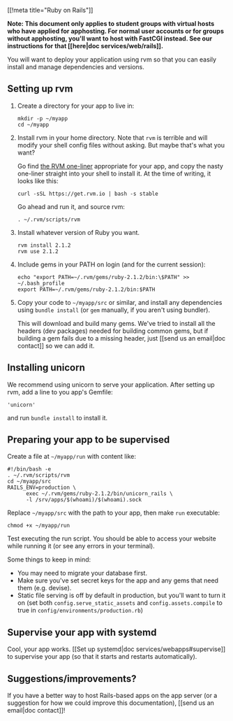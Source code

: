 [[!meta title="Ruby on Rails"]]

**Note: This document only applies to student groups with virtual hosts who
have applied for apphosting. For normal user accounts or for groups without
apphosting, you'll want to host with FastCGI instead. See our instructions for
that [[here|doc services/web/rails]].**

You will want to deploy your application using rvm so that you can easily
install and manage dependencies and versions.

## Setting up rvm

1. Create a directory for your app to live in:

       mkdir -p ~/myapp
       cd ~/myapp

2. Install rvm in your home directory. Note that `rvm` is terrible and will
   modify your shell config files without asking. But maybe that's what you
   want?

   Go find [the RVM one-liner][rvm] appropriate for your app, and copy the
   nasty one-liner straight into your shell to install it. At the time of
   writing, it looks like this:

       curl -sSL https://get.rvm.io | bash -s stable

   Go ahead and run it, and source rvm:

       . ~/.rvm/scripts/rvm

3. Install whatever version of Ruby you want.

       rvm install 2.1.2
       rvm use 2.1.2

4. Include gems in your PATH on login (and for the current session):

       echo "export PATH=~/.rvm/gems/ruby-2.1.2/bin:\$PATH" >> ~/.bash_profile
       export PATH=~/.rvm/gems/ruby-2.1.2/bin:$PATH

4. Copy your code to `~/myapp/src` or similar, and install any dependencies
   using `bundle install` (or `gem` manually, if you aren't using bundler).

   This will download and build many gems. We've tried to install all the
   headers (dev packages) needed for building common gems, but if building a
   gem fails due to a missing header, just [[send us an email|doc contact]] so
   we can add it.

## Installing unicorn

We recommend using unicorn to serve your application. After setting up rvm, add
a line to you app's Gemfile:

    'unicorn'

and run `bundle install` to install it.

## Preparing your app to be supervised

Create a file at `~/myapp/run` with content like:

    #!/bin/bash -e
    . ~/.rvm/scripts/rvm
    cd ~/myapp/src
    RAILS_ENV=production \
          exec ~/.rvm/gems/ruby-2.1.2/bin/unicorn_rails \
          -l /srv/apps/$(whoami)/$(whoami).sock

Replace `~/myapp/src` with the path to your app, then make `run` executable:

    chmod +x ~/myapp/run

Test executing the run script. You should be able to access your website while
running it (or see any errors in your terminal).

Some things to keep in mind:

* You may need to migrate your database first.
* Make sure you've set secret keys for the app and any gems that need them
  (e.g. devise).
* Static file serving is off by default in production, but you'll want to turn
  it on (set both `config.serve_static_assets` and `config.assets.compile` to
  true in `config/environments/production.rb`)

## Supervise your app with systemd

Cool, your app works. [[Set up systemd|doc services/webapps#supervise]] to
supervise your app (so that it starts and restarts automatically).

## Suggestions/improvements?

If you have a better way to host Rails-based apps on the app server (or a
suggestion for how we could improve this documentation), [[send us an email|doc
contact]]!

[rvm]: https://rvm.io/
